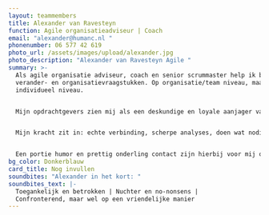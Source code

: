 ```yaml
---
layout: teammembers
title: Alexander van Ravesteyn
function: Agile organisatieadviseur | Coach
email: "alexander@humanc.nl "
phonenumber: 06 577 42 619
photo_url: /assets/images/upload/alexander.jpg
photo_description: "Alexander van Ravesteyn Agile "
summary: >-
  Als agile organisatie adviseur, coach en senior scrummaster help ik bij
  verander- en organisatievraagstukken. Op organisatie/team niveau, maar ook op
  individueel niveau.​


  Mijn opdrachtgevers zien mij als een deskundige en loyale aanjager van het realiseren van hun doelstellingen.​


  Mijn kracht zit in: echte verbinding, scherpe analyses, doen wat nodig is, samen met anderen heldere lijnen uitzetten én zorgen dat het blijft werken. ​


  Een portie humor en prettig onderling contact zijn hierbij voor mij onontbeerlijk.
bg_color: Donkerblauw
card_title: Nog invullen
soundbites: "Alexander in het kort: "
soundbites_text: |-
  Toegankelijk en betrokken​ | Nuchter en no-nonsens​ | 
  Confronterend, maar wel op een vriendelijke manier
---
```

